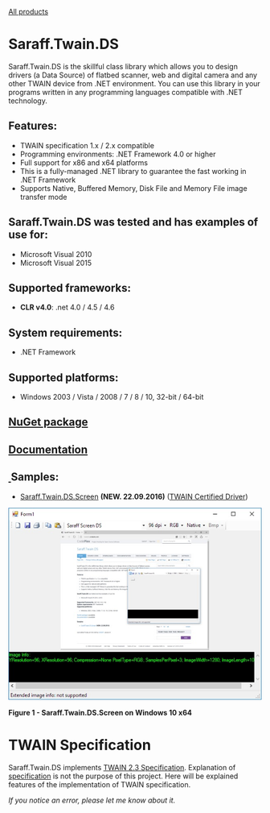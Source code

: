 [All products](../)
# Saraff.Twain.DS
Saraff.Twain.DS is the skillful class library which allows you to design drivers (a Data Source) of flatbed scanner, web and digital camera and any other TWAIN device from .NET environment. You can use this library in your programs written in any programming languages compatible with .NET technology. 
## Features:
* TWAIN specification 1.x / 2.x compatible
* Programming environments: .NET Framework 4.0 or higher
* Full support for x86 and x64 platforms
* This is a fully-managed .NET library to guarantee the fast working in .NET Framework
* Supports Native, Buffered Memory, Disk File and Memory File image transfer mode
## Saraff.Twain.DS was tested and has examples of use for:
* Microsoft Visual 2010
* Microsoft Visual 2015
## Supported frameworks:
* **CLR v4.0**: .net 4.0 / 4.5 / 4.6
## System requirements:
* .NET Framework
## Supported platforms:
* Windows 2003 / Vista / 2008 / 7 / 8 / 10, 32-bit / 64-bit

## [NuGet package](https://www.nuget.org/packages/Saraff.Twain.DS/)
## [Documentation](./wiki/)

## [&nbsp;](#samples)Samples:
* [Saraff.Twain.DS.Screen](./download/Saraff.Twain.DS.Screen.zip) **(NEW. 22.09.2016)** ([TWAIN Certified Driver](https://resource.twain.org/twain-certified-drivers/entry/1536/))

![](./content/Home_Saraff.Twain.DS.Screen.jpg)

**Figure 1 - Saraff.Twain.DS.Screen on Windows 10 x64**

# TWAIN Specification 
Saraff.Twain.DS implements [TWAIN 2.3 Specification](http://twain.org/specification). Explanation of [specification](http://twain.org/specification) is not the purpose of this project. Here will be explained features of the implementation of TWAIN specification.


_If you notice an error, please let me know about it._
